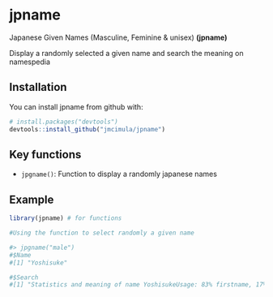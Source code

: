 # jpname

Japanese Given Names (Masculine, Feminine & unisex) **(jpname)** 

Display a randomly selected a given name and search the meaning on namespedia


## Installation

You can install jpname from github with:

```R
# install.packages("devtools")
devtools::install_github("jmcimula/jpname")
```

## Key functions

* `jpgname()`: Function to display a randomly japanese names

## Example 

``` r
library(jpname) # for functions

#Using the function to select randomly a given name 

#> jpgname("male")
#$Name
#[1] "Yoshisuke"

#$Search
#[1] "Statistics and meaning of name YoshisukeUsage: 83% firstname, 17% surname.Yoshisuke first name was found 25 times in 6 different countries.Surname Yoshisuke is used at least 5 times in at least 2 countries. (USA,Kenya)Gender of firstname Yoshisuke is 0% feminine and 100% masculine."

```
